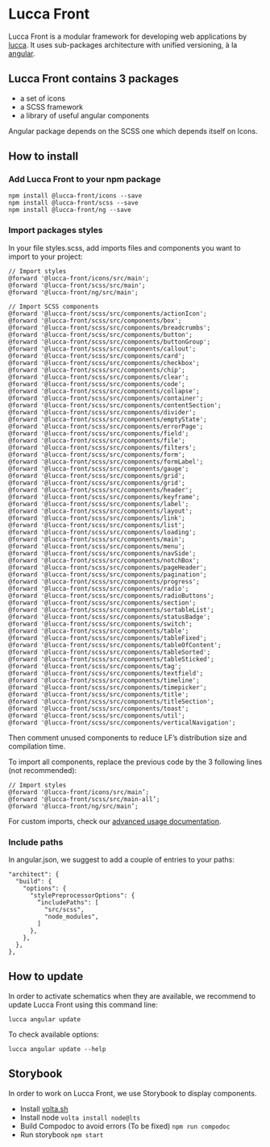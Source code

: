 # Lucca Front

Lucca Front is a modular framework for developing web applications by [lucca](http://www.lucca.fr).
It uses sub-packages architecture with unified versioning, à la [angular](https://github.com/angular/angular).

## Lucca Front contains 3 packages

 - a set of icons
 - a SCSS framework
 - a library of useful angular components

Angular package depends on the SCSS one which depends itself on Icons.

## How to install
### Add Lucca Front to your npm package

```
npm install @lucca-front/icons --save
npm install @lucca-front/scss --save
npm install @lucca-front/ng --save
```

### Import packages styles

In your file styles.scss, add imports files and components you want to import to your project:

```
// Import styles
@forward '@lucca-front/icons/src/main';
@forward '@lucca-front/scss/src/main';
@forward '@lucca-front/ng/src/main';

// Import SCSS components
@forward '@lucca-front/scss/src/components/actionIcon';
@forward '@lucca-front/scss/src/components/box';
@forward '@lucca-front/scss/src/components/breadcrumbs';
@forward '@lucca-front/scss/src/components/button';
@forward '@lucca-front/scss/src/components/buttonGroup';
@forward '@lucca-front/scss/src/components/callout';
@forward '@lucca-front/scss/src/components/card';
@forward '@lucca-front/scss/src/components/checkbox';
@forward '@lucca-front/scss/src/components/chip';
@forward '@lucca-front/scss/src/components/clear';
@forward '@lucca-front/scss/src/components/code';
@forward '@lucca-front/scss/src/components/collapse';
@forward '@lucca-front/scss/src/components/container';
@forward '@lucca-front/scss/src/components/contentSection';
@forward '@lucca-front/scss/src/components/divider';
@forward '@lucca-front/scss/src/components/emptyState';
@forward '@lucca-front/scss/src/components/errorPage';
@forward '@lucca-front/scss/src/components/field';
@forward '@lucca-front/scss/src/components/file';
@forward '@lucca-front/scss/src/components/filters';
@forward '@lucca-front/scss/src/components/form';
@forward '@lucca-front/scss/src/components/formLabel';
@forward '@lucca-front/scss/src/components/gauge';
@forward '@lucca-front/scss/src/components/grid';
@forward '@lucca-front/scss/src/components/grid';
@forward '@lucca-front/scss/src/components/header';
@forward '@lucca-front/scss/src/components/keyframe';
@forward '@lucca-front/scss/src/components/label';
@forward '@lucca-front/scss/src/components/layout';
@forward '@lucca-front/scss/src/components/link';
@forward '@lucca-front/scss/src/components/list';
@forward '@lucca-front/scss/src/components/loading';
@forward '@lucca-front/scss/src/components/main';
@forward '@lucca-front/scss/src/components/menu';
@forward '@lucca-front/scss/src/components/navSide';
@forward '@lucca-front/scss/src/components/notchBox';
@forward '@lucca-front/scss/src/components/pageHeader';
@forward '@lucca-front/scss/src/components/pagination';
@forward '@lucca-front/scss/src/components/progress';
@forward '@lucca-front/scss/src/components/radio';
@forward '@lucca-front/scss/src/components/radioButtons';
@forward '@lucca-front/scss/src/components/section';
@forward '@lucca-front/scss/src/components/sortableList';
@forward '@lucca-front/scss/src/components/statusBadge';
@forward '@lucca-front/scss/src/components/switch';
@forward '@lucca-front/scss/src/components/table';
@forward '@lucca-front/scss/src/components/tableFixed';
@forward '@lucca-front/scss/src/components/tableOfContent';
@forward '@lucca-front/scss/src/components/tableSorted';
@forward '@lucca-front/scss/src/components/tableSticked';
@forward '@lucca-front/scss/src/components/tag';
@forward '@lucca-front/scss/src/components/textfield';
@forward '@lucca-front/scss/src/components/timeline';
@forward '@lucca-front/scss/src/components/timepicker';
@forward '@lucca-front/scss/src/components/title';
@forward '@lucca-front/scss/src/components/titleSection';
@forward '@lucca-front/scss/src/components/toast';
@forward '@lucca-front/scss/src/components/util';
@forward '@lucca-front/scss/src/components/verticalNavigation';
```
Then comment unused components to reduce LF’s distribution size and compilation time.

To import all components, replace the previous code by the 3 following lines (not recommended):

```
// Import styles
@forward '@lucca-front/icons/src/main’;
@forward '@lucca-front/scss/src/main-all’;
@forward '@lucca-front/ng/src/main’;
```

For custom imports, check our [advanced usage documentation](https://prisme.lucca.io/94310e217/p/950783-chargement-des-composants).

### Include paths

In angular.json, we suggest to add a couple of entries to your paths:

```
"architect": {
  "build": {
    "options": {
      "stylePreprocessorOptions": {
        “includePaths": [
          "src/scss",
          "node_modules",
        ]
      },
    },
  },
},
```

## How to update

In order to activate schematics when they are available, we recommend to update Lucca Front using this command line:

```
lucca angular update
```

To check available options:

```
lucca angular update --help
```

## Storybook
In order to work on Lucca Front, we use Storybook to display components.

- Install [volta.sh](https://docs.volta.sh/guide/getting-started)
- Install node `volta install node@lts`
- Build Compodoc to avoid errors (To be fixed) `npm run compodoc`
- Run storybook `npm start`
